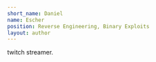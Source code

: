 ```yaml
---
short_name: Daniel
name: Escher
position: Reverse Engineering, Binary Exploits
layout: author
---
```

twitch streamer.